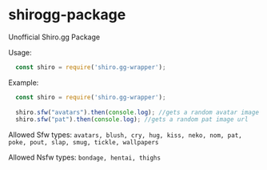 # shirogg-package
Unofficial Shiro.gg Package

Usage: 
```js
  const shiro = require('shiro.gg-wrapper');
```

Example:
```js
  const shiro = require('shiro.gg-wrapper');
  
  shiro.sfw("avatars").then(console.log); //gets a random avatar image url
  shiro.sfw("pat").then(console.log); //gets a random pat image url
```

Allowed Sfw types:
  `avatars,
  blush,
  cry,
  hug,
  kiss,
  neko,
  nom,
  pat,
  poke,
  pout,
  slap,
  smug,
  tickle,
  wallpapers`

Allowed Nsfw types:
  `bondage,
   hentai,
   thighs`
